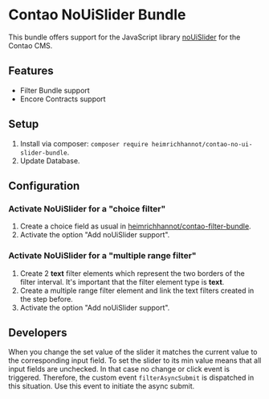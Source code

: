 # Contao NoUiSlider Bundle

This bundle offers support for the JavaScript library [noUiSlider](https://github.com/leongersen/noUiSlider/) for the Contao CMS.

## Features
* Filter Bundle support
* Encore Contracts support

## Setup

1. Install via composer: `composer require heimrichhannot/contao-no-ui-slider-bundle`.
1. Update Database.

## Configuration

### Activate NoUiSlider for a "choice filter"

1. Create a choice field as usual in [heimrichhannot/contao-filter-bundle](https://github.com/heimrichhannot/contao-filter-bundle).
1. Activate the option "Add noUiSlider support". 

### Activate NoUiSlider for a "multiple range filter"
1. Create 2 __text__ filter elements which represent the two borders of the filter interval. It's important that the filter element type is __text__.
1. Create a multiple range filter element and link the text filters created in the step before.
1. Activate the option "Add noUiSlider support". 

## Developers

When you change the set value of the slider it matches the current value to the corresponding input field. To set the slider to its min value means that all input fields are unchecked.
In that case no change or click event is triggered. Therefore, the custom event `filterAsyncSubmit` is dispatched in this situation.
Use this event to initiate the async submit.